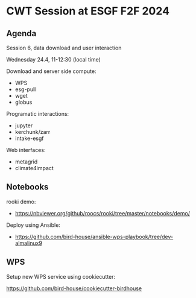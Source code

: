 # CWT Session at ESGF F2F 2024


## Agenda

Session 6, data download and user interaction

Wednesday 24.4, 11-12:30 (local time)

Download and server side compute:

* WPS
* esg-pull
* wget
* globus

Programatic interactions:

* jupyter
* kerchunk/zarr
* intake-esgf


Web interfaces:

* metagrid
* climate4impact

## Notebooks

rooki demo:

* https://nbviewer.org/github/roocs/rooki/tree/master/notebooks/demo/


Deploy using Ansible:

* https://github.com/bird-house/ansible-wps-playbook/tree/dev-almalinux9

## WPS 

Setup new WPS service using cookiecutter:

https://github.com/bird-house/cookiecutter-birdhouse 
